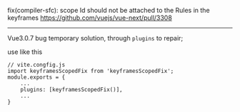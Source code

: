 fix(compiler-sfc): scope Id should not be attached to the Rules in the keyframes
https://github.com/vuejs/vue-next/pull/3308

---

Vue3.0.7 bug temporary solution, through `plugins` to repair;

use like this

```
// vite.congfig.js
import keyframesScopedFix from 'keyframesScopedFix';
module.exports = {
    ...
    plugins: [keyframesScopedFix()],
    ...
}
```